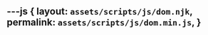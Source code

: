 ---js
{
  layout:    `assets/scripts/js/dom.njk`,
  permalink: `assets/scripts/js/dom.min.js`,
}
---
